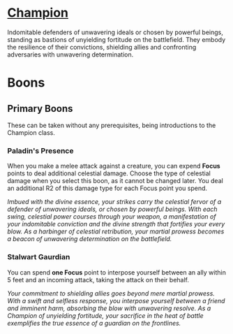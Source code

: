 # [Champion](Player%20Handbook/Classes/Champion.md)
Indomitable defenders of unwavering ideals or chosen by powerful beings, standing as bastions of unyielding fortitude on the battlefield. They embody the resilience of their convictions, shielding allies and confronting adversaries with unwavering determination.

# Boons

## Primary Boons
These can be taken without any prerequisites, being introductions to the Champion class.

### Paladin's Presence
When you make a melee attack against a creature, you can expend **Focus** points to deal additional celestial damage. Choose the type of celestial damage when you select this boon, as it cannot be changed later. You deal an additional R2 of this damage type for each Focus point you spend.

*Imbued with the divine essence, your strikes carry the celestial fervor of a defender of unwavering ideals, or chosen by powerful beings. With each swing, celestial power courses through your weapon, a manifestation of your indomitable conviction and the divine strength that fortifies your every blow. As a harbinger of celestial retribution, your martial prowess becomes a beacon of unwavering determination on the battlefield.*

### Stalwart Gaurdian
You can spend **one Focus** point to interpose yourself between an ally within 5 feet and an incoming attack, taking the attack on their behalf.

*Your commitment to shielding allies goes beyond mere martial prowess. With a swift and selfless response, you interpose yourself between a friend and imminent harm, absorbing the blow with unwavering resolve. As a Champion of unyielding fortitude, your sacrifice in the heat of battle exemplifies the true essence of a guardian on the frontlines.*